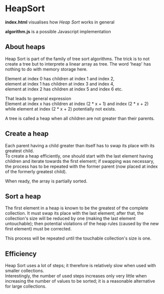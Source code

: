 # HeapSort

**index.html** visualises how *Heap Sort* works in general

**algorithm.js** is a possible Javascript implementation

## About heaps
Heap Sort is part of the family of tree sort algorithms.
The trick is to not create a tree but to interprete a linear array as tree.
The word 'heap' has nothing to do with memory storage here.

Element at index 0 has children at index 1 and index 2,  
element at index 1 has children at index 3 and index 4,  
element at index 2 has children at index 5 and index 6 etc.

That leads to general expression  
Element at index x has children at index (2 * x + 1) and index (2 * x + 2)  
while element at index (2 * x + 2) potentially not exists.

A tree is called a heap when all children are not greater than their parents.

## Create a heap
Each parent having a child greater than itself has to swap its place with its greatest child.  
To create a heap efficiently, one should start with the last element having children
and iterate towards the first element;
if swapping was necessary, the process has to be repeated
with the former parent (now placed at index of the formerly greatest child).

When ready, the array is partially sorted.

## Sort a heap
The first element in a heap is known to be the greatest of the complete collection.
It must swap its place with the last element; after that, the collection's size
will be reduced by one (making the last element untouchable); then potential
violations of the heap rules (caused by the new first element) must be corrected.

This process will be repeated until the touchable collection's size is one.

## Efficiency
Heap Sort uses a lot of steps; it therefore is
relatively slow when used with smaller collections.  
Interestingly, the number of used steps increases only very little
when increasing the number of values to be sorted;
it is a reasonable alternative for large collections.
